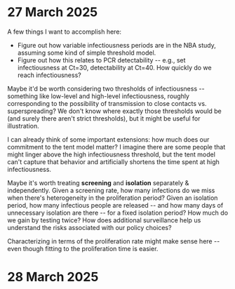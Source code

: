 # 27 March 2025 

A few things I want to accomplish here: 

* Figure out how variable infectiousness periods are in the NBA study, assuming some kind of simple threshold model. 
* Figure out how this relates to PCR detectability -- e.g., set infectiousness at Ct=30, detectability at Ct=40. How quickly do we reach infectiousness? 

Maybe it'd be worth considering two thresholds of infectiousness -- something like low-level and high-level infectiousness, roughly corresponding to the possibility of transmission to close contacts vs. superspreading? We don't know where exactly those thresholds would be (and surely there aren't strict thresholds), but it might be useful for illustration. 

I can already think of some important extensions: how much does our commitment to the tent model matter? I imagine there are some people that might linger above the high infectiousness threshold, but the tent model can't capture that behavior and artificially shortens the time spent at high infectiousness. 

Maybe it's worth treating **screening** and **isolation** separately & independently. Given a screening rate, how many infections do we miss when there's heterogeneity in the proliferation period? Given an isolation period, how many infectious people are released -- and how many days of unnecessary isolation are there -- for a fixed isolation period? How much do we gain by testing twice? How does additional surveillance help us understand the risks associated with our policy choices? 

Characterizing in terms of the proliferation rate might make sense here -- even though fitting to the proliferation time is easier. 

# 28 March 2025 

